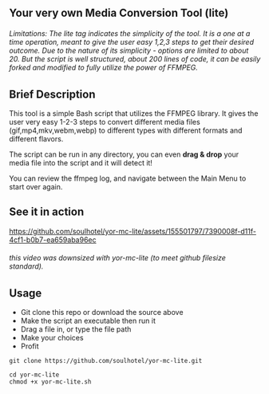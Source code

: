 ## Your very own Media Conversion Tool (lite)

###### Limitations: The *lite* tag indicates the simplicity of the tool. It is a one at a time operation, meant to give the user easy 1,2,3 steps to get their desired outcome. Due to the nature of its simplicity - options are limited to about 20. But the script is well structured, about 200 lines of code, it can be easily forked and modified to fully utilize the power of FFMPEG.

## Brief Description

This tool is a simple Bash script that utilizes the FFMPEG library. It gives the user very easy 1-2-3 steps to convert different media files (gif,mp4,mkv,webm,webp) to different types with different formats and different flavors.

The script can be run in any directory, you can even **drag & drop** your media file into the script and it will detect it!

You can review the ffmpeg log, and navigate between the Main Menu to start over again.

## See it in action

https://github.com/soulhotel/yor-mc-lite/assets/155501797/7390008f-d11f-4cf1-b0b7-ea659aba96ec

###### this video was downsized with yor-mc-lite (to meet github filesize standard).

## Usage

- Git clone this repo or download the source above
- Make the script an executable then run it
- Drag a file in, or type the file path
- Make your choices
- Profit

```
git clone https://github.com/soulhotel/yor-mc-lite.git
```
```
cd yor-mc-lite
chmod +x yor-mc-lite.sh
```
